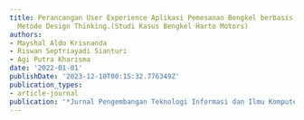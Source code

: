 ```yaml
---
title: Perancangan User Experience Aplikasi Pemesanan Bengkel berbasis Mobile menggunakan
  Metode Design Thinking.(Studi Kasus Bengkel Harto Motors)
authors:
- Mayshal Aldo Krisnanda
- Riswan Septriayadi Sianturi
- Agi Putra Kharisma
date: '2022-01-01'
publishDate: '2023-12-10T00:15:32.776349Z'
publication_types:
- article-journal
publication: '*Jurnal Pengembangan Teknologi Informasi dan Ilmu Komputer*'
---
```

